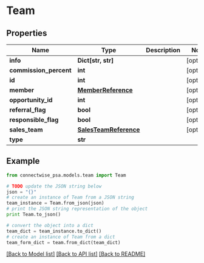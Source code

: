 # Team


## Properties
Name | Type | Description | Notes
------------ | ------------- | ------------- | -------------
**info** | **Dict[str, str]** |  | [optional] 
**commission_percent** | **int** |  | [optional] 
**id** | **int** |  | [optional] 
**member** | [**MemberReference**](MemberReference.md) |  | [optional] 
**opportunity_id** | **int** |  | [optional] 
**referral_flag** | **bool** |  | [optional] 
**responsible_flag** | **bool** |  | [optional] 
**sales_team** | [**SalesTeamReference**](SalesTeamReference.md) |  | [optional] 
**type** | **str** |  | 

## Example

```python
from connectwise_psa.models.team import Team

# TODO update the JSON string below
json = "{}"
# create an instance of Team from a JSON string
team_instance = Team.from_json(json)
# print the JSON string representation of the object
print Team.to_json()

# convert the object into a dict
team_dict = team_instance.to_dict()
# create an instance of Team from a dict
team_form_dict = team.from_dict(team_dict)
```
[[Back to Model list]](../README.md#documentation-for-models) [[Back to API list]](../README.md#documentation-for-api-endpoints) [[Back to README]](../README.md)


